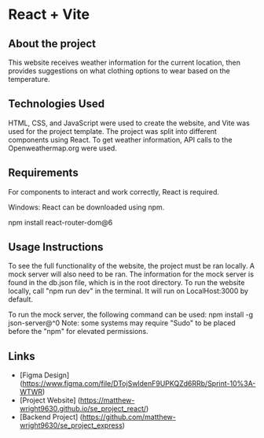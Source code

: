 # React + Vite

## About the project

This website receives weather information for the current location, then provides suggestions on what clothing options to wear based on the temperature.

## Technologies Used

HTML, CSS, and JavaScript were used to create the website, and Vite was used for the project template. The project was split into different components using React.
To get weather information, API calls to the Openweathermap.org were used.

## Requirements

For components to interact and work correctly, React is required.

Windows:
React can be downloaded using npm.

npm install react-router-dom@6

## Usage Instructions

To see the full functionality of the website, the project must be ran locally. A mock server will also need to be ran. The information for the mock server is found in the db.json file, which is in the root directory.
To run the website locally, call "npm run dev" in the terminal. It will run on LocalHost:3000 by default.

To run the mock server, the following command can be used: npm install -g json-server@^0
Note: some systems may require "Sudo" to be placed before the "npm" for elevated permissions.

## Links

- [Figma Design] (https://www.figma.com/file/DTojSwldenF9UPKQZd6RRb/Sprint-10%3A-WTWR)
- [Project Website] (https://matthew-wright9630.github.io/se_project_react/)
- [Backend Project] (https://github.com/matthew-wright9630/se_project_express)

